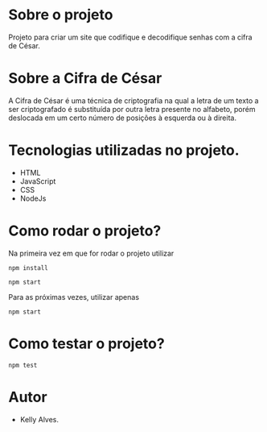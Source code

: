 # Sobre o projeto

Projeto para criar um site que codifique e decodifique senhas com a cifra de César.

# Sobre a Cifra de César

A Cifra de César é uma técnica de criptografia na qual a letra de um texto a ser criptografado é substituída
por outra letra presente no alfabeto, porém deslocada em um certo número de posições à esquerda ou à direita.

# Tecnologias utilizadas no projeto.

* HTML
* JavaScript
* CSS
* NodeJs

# Como rodar o projeto?

Na primeira vez em que for rodar o projeto utilizar

```
npm install
```

```
npm start
```
Para as próximas vezes, utilizar apenas

```
npm start
```

# Como testar o projeto?

```
npm test
```

# Autor

* Kelly Alves.

